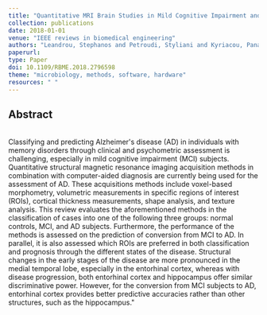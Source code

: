 ```yaml
---
title: "Quantitative MRI Brain Studies in Mild Cognitive Impairment and Alzheimer's Disease A Methodological Review"
collection: publications
date: 2018-01-01
venue: "IEEE reviews in biomedical engineering"
authors: "Leandrou, Stephanos and Petroudi, Styliani and Kyriacou, Panayiotis A. and Reyes-Aldasoro, Constantino Carlos and Pattichis, Constantinos S."
paperurl:
type: Paper
doi: 10.1109/RBME.2018.2796598
theme: "microbiology, methods, software, hardware"
resources: " "
---
```

<h2> Abstract </h2>  <br> Classifying and predicting Alzheimer's disease (AD) in individuals with memory disorders through clinical and psychometric assessment is challenging, especially in mild cognitive impairment (MCI) subjects. Quantitative structural magnetic resonance imaging acquisition methods in combination with computer-aided diagnosis are currently being used for the assessment of AD. These acquisitions methods include voxel-based morphometry, volumetric measurements in specific regions of interest (ROIs), cortical thickness measurements, shape analysis, and texture analysis. This review evaluates the aforementioned methods in the classification of cases into one of the following three groups: normal controls, MCI, and AD subjects. Furthermore, the performance of the methods is assessed on the prediction of conversion from MCI to AD. In parallel, it is also assessed which ROIs are preferred in both classification and prognosis through the different states of the disease. Structural changes in the early stages of the disease are more pronounced in the medial temporal lobe, especially in the entorhinal cortex, whereas with disease progression, both entorhinal cortex and hippocampus offer similar discriminative power. However, for the conversion from MCI subjects to AD, entorhinal cortex provides better predictive accuracies rather than other structures, such as the hippocampus."
